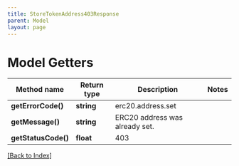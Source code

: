 ```yaml
---
title: StoreTokenAddress403Response
parent: Model
layout: page
---
```


# Model Getters

Method name | Return type | Description | Notes
------------ | ------------- | ------------- | -------------
**getErrorCode()** | **string** | erc20.address.set |
**getMessage()** | **string** | ERC20 address was already set. |
**getStatusCode()** | **float** | 403 |

[[Back to Index]](../index.md)
